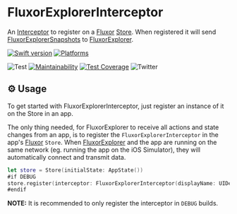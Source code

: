 # FluxorExplorerInterceptor

An [Interceptor](https://github.com/FluxorOrg/Fluxor/blob/master/Sources/Fluxor/Interceptor.swift)  to register on a [Fluxor](https://github.com/FluxorOrg/Fluxor) [Store](https://github.com/FluxorOrg/Fluxor/blob/master/Sources/Fluxor/Store.swift). When registered it will send [FluxorExplorerSnapshots](https://github.com/FluxorOrg/FluxorExplorerSnapshot) to [FluxorExplorer](https://github.com/FluxorOrg/FluxorExplorer).

[![Swift version](https://img.shields.io/endpoint?url=https%3A%2F%2Fswiftpackageindex.com%2Fapi%2Fpackages%2FFluxorOrg%2FFluxorExplorerInterceptor%2Fbadge%3Ftype%3Dswift-versions)](https://swiftpackageindex.com/FluxorOrg/FluxorExplorerInterceptor)
[![Platforms](https://img.shields.io/endpoint?url=https%3A%2F%2Fswiftpackageindex.com%2Fapi%2Fpackages%2FFluxorOrg%2FFluxorExplorerInterceptor%2Fbadge%3Ftype%3Dplatforms)](https://swiftpackageindex.com/FluxorOrg/FluxorExplorerInterceptor)

![Test](https://github.com/FluxorOrg/FluxorExplorerInterceptor/workflows/CI/badge.svg)
[![Maintainability](https://api.codeclimate.com/v1/badges/fe7eab769644c665f08a/maintainability)](https://codeclimate.com/github/FluxorOrg/FluxorExplorerInterceptor/maintainability)
[![Test Coverage](https://api.codeclimate.com/v1/badges/fe7eab769644c665f08a/test_coverage)](https://codeclimate.com/github/FluxorOrg/FluxorExplorerInterceptor/test_coverage)
![Twitter](https://img.shields.io/badge/twitter-@mortengregersen-blue.svg?style=flat)

## ⚙️ Usage
To get started with FluxorExplorerInterceptor, just register an instance of it on the  Store in an app.

The only thing needed, for FluxorExplorer to receive all actions and state changes from an app, is to register the `FluxorExplorerInterceptor` in the app's [Fluxor](https://github.com/FluxorOrg/Fluxor) `Store`. When [FluxorExplorer](https://github.com/FluxorOrg/FluxorExplorer) and the app are running on the same network (eg. running the app on the iOS Simulator), they will automatically connect and transmit data.

```swift
let store = Store(initialState: AppState())
#if DEBUG
store.register(interceptor: FluxorExplorerInterceptor(displayName: UIDevice.current.name))
#endif
```

**NOTE:** It is recommended to only register the interceptor in `DEBUG` builds.
